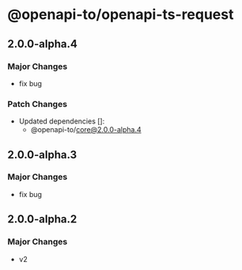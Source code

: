 # @openapi-to/openapi-ts-request

## 2.0.0-alpha.4

### Major Changes

- fix bug

### Patch Changes

- Updated dependencies []:
  - @openapi-to/core@2.0.0-alpha.4

## 2.0.0-alpha.3

### Major Changes

- fix bug

## 2.0.0-alpha.2

### Major Changes

- v2
